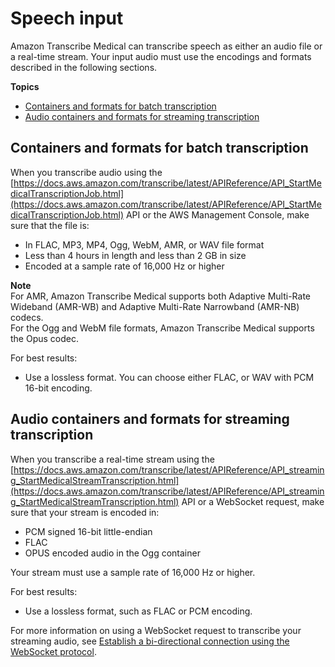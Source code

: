 # Speech input<a name="input-med"></a>

Amazon Transcribe Medical can transcribe speech as either an audio file or a real\-time stream\. Your input audio must use the encodings and formats described in the following sections\.

**Topics**
+ [Containers and formats for batch transcription](#file-format)
+ [Audio containers and formats for streaming transcription](#streaming-format)

## Containers and formats for batch transcription<a name="file-format"></a>

When you transcribe audio using the [https://docs.aws.amazon.com/transcribe/latest/APIReference/API_StartMedicalTranscriptionJob.html](https://docs.aws.amazon.com/transcribe/latest/APIReference/API_StartMedicalTranscriptionJob.html) API or the AWS Management Console, make sure that the file is:
+ In FLAC, MP3, MP4, Ogg, WebM, AMR, or WAV file format
+ Less than 4 hours in length and less than 2 GB in size
+ Encoded at a sample rate of 16,000 Hz or higher

**Note**  
For AMR, Amazon Transcribe Medical supports both Adaptive Multi\-Rate Wideband \(AMR\-WB\) and Adaptive Multi\-Rate Narrowband \(AMR\-NB\) codecs\.  
For the Ogg and WebM file formats, Amazon Transcribe Medical supports the Opus codec\.

For best results: 
+ Use a lossless format\. You can choose either FLAC, or WAV with PCM 16\-bit encoding\.

## Audio containers and formats for streaming transcription<a name="streaming-format"></a>

When you transcribe a real\-time stream using the [https://docs.aws.amazon.com/transcribe/latest/APIReference/API_streaming_StartMedicalStreamTranscription.html](https://docs.aws.amazon.com/transcribe/latest/APIReference/API_streaming_StartMedicalStreamTranscription.html) API or a WebSocket request, make sure that your stream is encoded in:
+ PCM signed 16\-bit little\-endian
+ FLAC
+ OPUS encoded audio in the Ogg container

Your stream must use a sample rate of 16,000 Hz or higher\.

For best results:
+ Use a lossless format, such as FLAC or PCM encoding\.

For more information on using a WebSocket request to transcribe your streaming audio, see [Establish a bi\-directional connection using the WebSocket protocol](websocket-med.md)\.